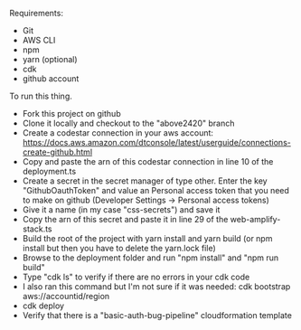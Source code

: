 Requirements:
- Git
- AWS CLI
- npm
- yarn (optional)
- cdk
- github account

To run this thing.

- Fork this project on github
- Clone it locally and checkout to the "above2420" branch
- Create a codestar connection in your aws account: https://docs.aws.amazon.com/dtconsole/latest/userguide/connections-create-github.html
- Copy and paste the arn of this codestar connection in line 10 of the deployment.ts
- Create a secret in the secret manager of type other. Enter the key "GithubOauthToken" and value an Personal access token that you need to make on github (Developer Settings -> Personal access tokens)
- Give it a name (in my case "css-secrets") and save it
- Copy the arn of this secret and paste it in line 29 of the web-amplify-stack.ts
- Build the root of the project with yarn install and yarn build (or npm install but then you have to delete the yarn.lock file)
- Browse to the deployment folder and run "npm install" and "npm run build"
- Type "cdk ls" to verify if there are no errors in your cdk code
- I also ran this command but I'm not sure if it was needed: cdk bootstrap aws://accountid/region
- cdk deploy
- Verify that there is a "basic-auth-bug-pipeline" cloudformation template

